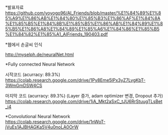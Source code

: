 *발표자료
https://github.com/yoyogo96/AI_Friends/blob/master/%E1%84%89%E1%85%A9%E1%86%AB%E1%84%80%E1%85%B3%E1%86%AF%E1%84%8A%E1%85%B5%E1%84%8B%E1%85%B5%E1%86%AB%E1%84%89%E1%85%B5%E1%86%A8%E1%84%89%E1%85%A6%E1%84%86%E1%85%B5%E1%84%82%E1%85%A1_AIFriends_190403.pdf

*웹에서 손글씨 인식

http://myselph.de/neuralNet.html

*Fully connected Neural Network

시작코드 (acurracy: 89.3%)
https://colab.research.google.com/drive/1Py8Eme5lPx3yZ7LvgKbT-3WmGmDSW4CS

마지막 코드 (acurracy: 89.3%) (Layer 증가, adam optimizer 변경, Dropout 추가)
https://colab.research.google.com/drive/1iA_Mkt2aSxC_tJU6RrStuugTLsBet_i4

*Convolutional Neural Network
https://colab.research.google.com/drive/1nWoT-jVuEs1AJBHAGKa5V4u0noLA0OrW
